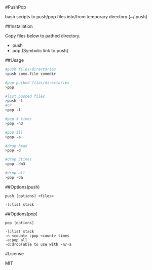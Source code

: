 #PushPop

bash scripts to push/pop files into/from temporary directory (~/.push)

##Installation

Copy files below to pathed directory.

- push
- pop (Symbolic link to push)

##Usage

```bash
#push files/directories
>push some.file somedir

#pop pushed files/directories
>pop

#list pushed files
>push -l
#or
>pop -l

#pop 3 times
>pop -n3

#pop all
>pop -a

#drop head
>pop -d

#drop 3times
>pop -dn3

#drop all
>pop -da
```

##Options(push)

```
push [options] <files>

-l:list stack
```

##Options(pop)

```
pop [options] 

-l:list stack
-n <count> :pop <count> times
-a:pop all
-d:drop(able to use with -n/-a
```

#License

MIT
